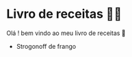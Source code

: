# Livro de receitas :man_cook:

Olá ! bem vindo ao meu livro de receitas :wave:

- Strogonoff de frango